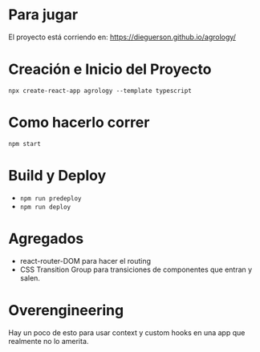 # Para jugar
  El proyecto está corriendo en: https://dieguerson.github.io/agrology/

# Creación e Inicio del Proyecto
  `npx create-react-app agrology --template typescript`

# Como hacerlo correr
  `npm start`

# Build y Deploy
 - `npm run predeploy`
 - `npm run deploy`

# Agregados
 - react-router-DOM para hacer el routing
 - CSS Transition Group para transiciones de componentes que entran y salen.

# Overengineering
Hay un poco de esto para usar context y custom hooks en una app que realmente no lo amerita.